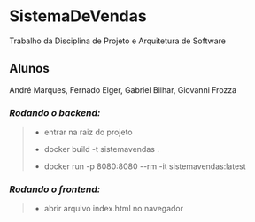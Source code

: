 # SistemaDeVendas
Trabalho da Disciplina de Projeto e Arquitetura de Software

## Alunos
André Marques, Fernado Elger, Gabriel Bilhar, Giovanni Frozza

### *Rodando o backend:*
> - entrar na raiz do projeto
>
> - docker build -t sistemavendas .
>
> - docker run -p 8080:8080 --rm -it sistemavendas:latest

### *Rodando o frontend:*
>
> - abrir arquivo index.html no navegador
